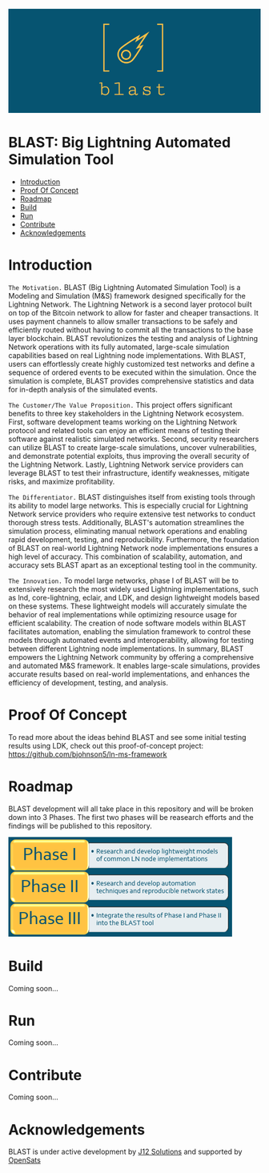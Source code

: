 ![alt text](https://github.com/bjohnson5/blast/blob/main/images/blast_logo.png?raw=true)

# BLAST: Big Lightning Automated Simulation Tool

- [Introduction](#introduction)
- [Proof Of Concept](#proof-of-concept)
- [Roadmap](#roadmap)
- [Build](#build)
- [Run](#run)
- [Contribute](#contribute)
- [Acknowledgements](#acknowledgements)

# Introduction
`The Motivation.` BLAST (Big Lightning Automated Simulation Tool) is a Modeling and Simulation (M&S) framework designed specifically for the Lightning Network. The Lightning Network is a second layer protocol built on top of the Bitcoin network to allow for faster and cheaper transactions. It uses payment channels to allow smaller transactions to be safely and efficiently routed without having to commit all the transactions to the base layer blockchain. BLAST revolutionizes the testing and analysis of Lightning Network operations with its fully automated, large-scale simulation capabilities based on real Lightning node implementations. With BLAST, users can effortlessly create highly customized test networks and define a sequence of ordered events to be executed within the simulation. Once the simulation is complete, BLAST provides comprehensive statistics and data for in-depth analysis of the simulated events.

`The Customer/The Value Proposition.` This project offers significant benefits to three key stakeholders in the Lightning Network ecosystem. First, software development teams working on the Lightning Network protocol and related tools can enjoy an efficient means of testing their software against realistic simulated networks. Second, security researchers can utilize BLAST to create large-scale simulations, uncover vulnerabilities, and demonstrate potential exploits, thus improving the overall security of the Lightning Network. Lastly, Lightning Network service providers can leverage BLAST to test their infrastructure, identify weaknesses, mitigate risks, and maximize profitability. 

`The Differentiator.` BLAST distinguishes itself from existing tools through its ability to model large networks. This is especially crucial for Lightning Network service providers who require extensive test networks to conduct thorough stress tests. Additionally, BLAST's automation streamlines the simulation process, eliminating manual network operations and enabling rapid development, testing, and reproducibility. Furthermore, the foundation of BLAST on real-world Lightning Network node implementations ensures a high level of accuracy. This combination of scalability, automation, and accuracy sets BLAST apart as an exceptional testing tool in the community. 

`The Innovation.` To model large networks, phase I of BLAST will be to extensively research the most widely used Lightning implementations, such as lnd, core-lightning, eclair, and LDK, and design lightweight models based on these systems. These lightweight models will accurately simulate the behavior of real implementations while optimizing resource usage for efficient scalability. The creation of node software models within BLAST facilitates automation, enabling the simulation framework to control these models through automated events and interoperability, allowing for testing between different Lightning node implementations.  In summary, BLAST empowers the Lightning Network community by offering a comprehensive and automated M&S framework. It enables large-scale simulations, provides accurate results based on real-world implementations, and enhances the efficiency of development, testing, and analysis.

# Proof Of Concept
To read more about the ideas behind BLAST and see some initial testing results using LDK, check out this proof-of-concept project: https://github.com/bjohnson5/ln-ms-framework

# Roadmap
BLAST development will all take place in this repository and will be broken down into 3 Phases. The first two phases will be reasearch efforts and the findings will be published to this repository.

![alt text](https://github.com/bjohnson5/blast/blob/main/images/roadmap.png?raw=true)

# Build
Coming soon...

# Run
Coming soon...

# Contribute
Coming soon...

# Acknowledgements
BLAST is under active development by [J12 Solutions](https://j12solutions.com/) and supported by [OpenSats](https://opensats.org/)
